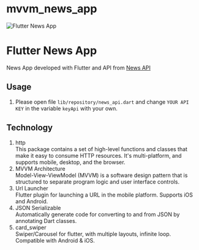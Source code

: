 # mvvm_news_app

![Flutter News App](https://github.com/amer787/flutter-news-app-mvvm/blob/main/screenshots/newsApp.png)

# Flutter News App 
News App developed with Flutter and API from [News API](https://newsapi.org)

## Usage
1. Please open file   `lib/repository/news_api.dart`   and change `YOUR API KEY` in the variable `keyApi` with your own.

## Technology
1. http<br />
This package contains a set of high-level functions and classes that make it easy to consume HTTP resources. It's multi-platform, and supports mobile, desktop, and the browser.
2. MVVM Architecture<br />
Model-View-ViewModel (MVVM) is a software design pattern that is structured to separate program logic and user interface controls.
3. Url Launcher<br />
Flutter plugin for launching a URL in the mobile platform. Supports iOS and Android.
4. JSON Serializable<br />
Automatically generate code for converting to and from JSON by annotating Dart classes.
5. card_swiper<br />
Swiper/Carousel for flutter, with multiple layouts, infinite loop. Compatible with Android & iOS.
